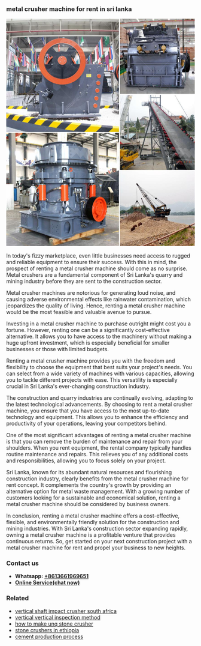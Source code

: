 <h3>metal crusher machine for rent in sri lanka</h3><img src='1706753867.jpg' alt=''><p>In today's fizzy marketplace, even little businesses need access to rugged and reliable equipment to ensure their success. With this in mind, the prospect of renting a metal crusher machine should come as no surprise. Metal crushers are a fundamental component of Sri Lanka's quarry and mining industry before they are sent to the construction sector.</p><p>Metal crusher machines are notorious for generating loud noise, and causing adverse environmental effects like rainwater contamination, which jeopardizes the quality of living. Hence, renting a metal crusher machine would be the most feasible and valuable avenue to pursue.</p><p>Investing in a metal crusher machine to purchase outright might cost you a fortune. However, renting one can be a significantly cost-effective alternative. It allows you to have access to the machinery without making a huge upfront investment, which is especially beneficial for smaller businesses or those with limited budgets.</p><p>Renting a metal crusher machine provides you with the freedom and flexibility to choose the equipment that best suits your project's needs. You can select from a wide variety of machines with various capacities, allowing you to tackle different projects with ease. This versatility is especially crucial in Sri Lanka's ever-changing construction industry.</p><p>The construction and quarry industries are continually evolving, adapting to the latest technological advancements. By choosing to rent a metal crusher machine, you ensure that you have access to the most up-to-date technology and equipment. This allows you to enhance the efficiency and productivity of your operations, leaving your competitors behind.</p><p>One of the most significant advantages of renting a metal crusher machine is that you can remove the burden of maintenance and repair from your shoulders. When you rent equipment, the rental company typically handles routine maintenance and repairs. This relieves you of any additional costs and responsibilities, allowing you to focus solely on your project.</p><p>Sri Lanka, known for its abundant natural resources and flourishing construction industry, clearly benefits from the metal crusher machine for rent concept. It complements the country's growth by providing an alternative option for metal waste management. With a growing number of customers looking for a sustainable and economical solution, renting a metal crusher machine should be considered by business owners.</p><p>In conclusion, renting a metal crusher machine offers a cost-effective, flexible, and environmentally friendly solution for the construction and mining industries. With Sri Lanka's construction sector expanding rapidly, owning a metal crusher machine is a profitable venture that provides continuous returns. So, get started on your next construction project with a metal crusher machine for rent and propel your business to new heights.</p><h3>Contact us</h3><ul><li><strong>Whatsapp:&nbsp;<a href="https://wa.me/8613661969651">+8613661969651</a></strong></li><li><a href="https://swt.shibang-china.com/?git&amp;zhl&amp;metal crusher machine for rent in sri lanka"><strong>Online Service(chat now)</strong></a></li></ul><h3>Related</h3><ul><li><a href='vertical shaft impact crusher south africa.md'>vertical shaft impact crusher south africa</a></li><li><a href='vertical vertical inspection method.md'>vertical vertical inspection method</a></li><li><a href='how to make unq stone crusher.md'>how to make unq stone crusher</a></li><li><a href='stone crushers in ethiopia.md'>stone crushers in ethiopia</a></li><li><a href='cement production process.md'>cement production process</a></li></ul>
